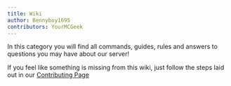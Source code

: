 ```yaml
---
title: Wiki
author: Bennyboy1695
contributors: YourMCGeek
---
```


In this category you will find all commands, guides, rules and answers to questions you may have about our server!

If you feel like something is missing from this wiki, just follow the steps laid out in our [Contributing Page](./contributing)
